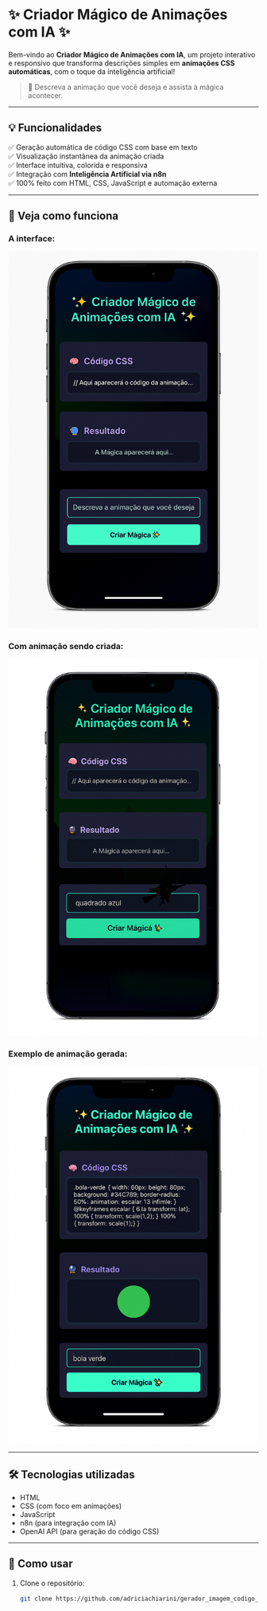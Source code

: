 # ✨ Criador Mágico de Animações com IA ✨

Bem-vindo ao **Criador Mágico de Animações com IA**, um projeto interativo e responsivo que transforma descrições simples em **animações CSS automáticas**, com o toque da inteligência artificial!

> 🧙 Descreva a animação que você deseja e assista à mágica acontecer.

---

## 💡 Funcionalidades

✅ Geração automática de código CSS com base em texto  
✅ Visualização instantânea da animação criada  
✅ Interface intuitiva, colorida e responsiva  
✅ Integração com **Inteligência Artificial via n8n**  
✅ 100% feito com HTML, CSS, JavaScript e automação externa

---

## 📱 Veja como funciona

### A interface:

![interface 1](./projetoWickedResponsividade.png)

### Com animação sendo criada:

![interface 2](./projetoWickedResponsividade2.png)

### Exemplo de animação gerada:

![interface 3](./projetoWickedResponsividade3.png)

---

## 🛠️ Tecnologias utilizadas

- HTML  
- CSS (com foco em animações)  
- JavaScript  
- n8n (para integração com IA)  
- OpenAI API (para geração do código CSS)

---

## 🚀 Como usar

1. Clone o repositório:
   ```bash
   git clone https://github.com/adriciachiarini/gerador_imagem_codigo_css_ia_n8n
